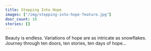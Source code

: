 ```yaml
---
title: Stepping Into Hope
images: ["/img/stepping-into-hope-feature.jpg"]
door_count: 10
stories: []
---
```


Beauty is endless. Variations of hope are as intricate as snowflakes. Journey through ten doors, ten stories, ten days of hope…
